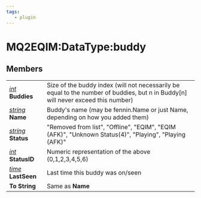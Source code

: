 ```yaml
---
tags:
   - plugin
---
```

# MQ2EQIM:DataType:buddy

## Members

|  |  |
| :--- | :--- |
| [_int_](../../../reference/data-types/datatype-int.md) **Buddies** | Size of the buddy index \(will not necessarily be equal to the number of buddies, but n in Buddy\[n\] will never exceed this number\) |
| [_string_]() **Name** | Buddy's name \(may be fennin.Name or just Name, depending on how you added them\) |
| [_string_]() **Status** | "Removed from list", "Offline", "EQIM", "EQIM \(AFK\)", "Unknown Status\(4\)", "Playing", "Playing \(AFK\)" |
| [_int_](../../../reference/data-types/datatype-int.md) **StatusID** | Numeric representation of the above \(0,1,2,3,4,5,6\) |
| [_time_](../../../reference/data-types/datatype-time.md) **LastSeen** | Last time this buddy was on/seen |
| **To String** | Same as **Name** |
